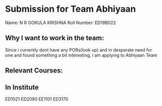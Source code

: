 Submission for Team Abhiyaan
============================
Name: N R GOKULA KRISHNA
Roll Number: ED19B022

Why I want to work in the team:
------------------------------
Since i currently dont have any PORs(look up) and in desperate need for one and found something a bit interesting, i am applying to Abhiyaan Team

Relevant Courses:
----------------
In Institute
------------

ED1021
ED2090
EE1101
ED3170
